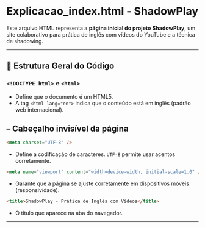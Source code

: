 # Explicacao_index.html - ShadowPlay

Este arquivo HTML representa a **página inicial do projeto ShadowPlay**, um site colaborativo para prática de inglês com vídeos do YouTube e a técnica de shadowing.

---
## 🧠 Estrutura Geral do Código

### `<!DOCTYPE html>` e `<html>`
- Define que o documento é um HTML5.
- A tag `<html lang="en">` indica que o conteúdo está em inglês (padrão web internacional).

## <head> – Cabeçalho invisível da página

```html
<meta charset="UTF-8" />
```
- Define a codificação de caracteres. `UTF-8` permite usar acentos corretamente.

```html
<meta name="viewport" content="width=device-width, initial-scale=1.0" />
```
- Garante que a página se ajuste corretamente em dispositivos móveis (responsividade).

```html
<title>ShadowPlay - Prática de Inglês com Vídeos</title>
```
- O título que aparece na aba do navegador.

---

## <style> – Estilização CSS

- O CSS está embutido no próprio HTML para facilitar o uso inicial.
- Estiliza:
  - Cores (azul escuro, branco, cinza)
  - Espaçamentos e margens
  - Aparência dos cartões de vídeo
  - Layout responsivo e limpo

---

## <body> – Corpo visível do site

### <header>
```html
<header>
  <h1>ShadowPlay</h1>
  <p>Pratique inglês com vídeos e a técnica de shadowing</p>
</header>
```
- Mostra o nome do site e seu propósito.
- Tem fundo azul escuro e texto branco para destaque.

---

### <main> – Conteúdo principal

#### Seção 1: Explicação

```html
<section>
  <h2>Como Funciona?</h2>
  <p>Assista a vídeos curtos, repita as frases...</p>
</section>
```
- Informa o usuário como usar o site.

#### Seção 2: Exibição de vídeo

```html
<iframe src="https://www.youtube.com/embed/NiTSZ3cs1zA" ...></iframe>
```
- Incorpora um vídeo do YouTube usando embed (forma legal e oficial).

```html
<div class="transcription">...</div>
```
- Exibe a transcrição do vídeo, para que o usuário acompanhe e pratique o shadowing.

---

## <footer>
```html
<footer>
  ShadowPlay © 2025 - Projeto Educacional Colaborativo
</footer>
```
- Rodapé com nome do projeto e indicação de que é um site educativo.

---

## ✅ Objetivo deste arquivo

Este HTML é ideal para:
- Testar o layout inicial do projeto.
- Praticar estrutura sem frameworks.
- Publicar diretamente no GitHub Pages.
